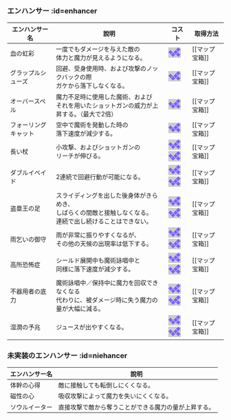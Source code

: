 ### エンハンサー :id=enhancer

<!-- images or urls list for this page -->
[COST]: ../../../assets/images/wiki/table_of_contents/COST.png
[地圖寶箱]:  wiki/zh-hant/map/chest_locations

| エンハンサー名 | 說明 | コスト | 取得方法 |
|---|---|---|---|
| 血の虹彩 | 一度でもダメージを与えた敵の<br>体力と魔力が見えるようになる。 | ![COST] | [[マップ宝箱]] |
| グラップルシューズ | 回避、受身使用時、および攻撃のノックバックの際<br>ガケから落下しなくなる。 | ![COST] | [[マップ宝箱]] |
| オーバースペル | 魔力不足時に使用した魔術、および<br>それを用いたショットガンの威力が上昇する。（最大で2倍） | ![COST] | [[マップ宝箱]] |
| フォーリングキャット | 空中で魔術を発動した時の<br>落下速度が減少する。 | ![COST] | [[マップ宝箱]] |
| 長い杖 | 小攻撃、およびショットガンの<br>リーチが伸びる。 | ![COST]![COST] | [[マップ宝箱]] |
| ダブルイベイド | 2連続で回避行動が可能になる。 | ![COST]![COST] | [[マップ宝箱]] |
| 盗塁王の足 | 	スライディングを出した後身体がきらめき、<br>しばらくの間敵と接触しなくなる。<br>連続で出し続けることはできない。 | ![COST]![COST] | [[マップ宝箱]] |
| 雨乞いの御守 | 雨が非常に振りやすくなるが、<br>その他の天候の出現率は低下する。 | ![COST]![COST] | [[マップ宝箱]] |
| 高所恐怖症 | シールド展開中も魔術詠唱中と<br>同様に落下速度が減少する。 | ![COST]![COST] | [[マップ宝箱]] |
| 不器用者の底力 | 魔術詠唱中／保持中に魔力を回収できなくなる<br>代わりに、被ダメージ時に失う魔力の量が大幅に減る。 | ![COST]![COST] | [[マップ宝箱]] |
| 湿潤の予兆 | ジュースが出やすくなる。 | ![COST]![COST] | [[マップ宝箱]] |


### 未実装のエンハンサー :id=niehancer

| エンハンサー名 | 說明  |
|---|---|
| 体幹の心得 | 敵に接触しても転倒しにくくなる。 |
| 磁性の心 | 吸収攻撃によって魔力を失いにくくなる。 |
| ソウルイーター | 直接攻撃で敵から奪うことができる魔力の量が上昇する。 |

